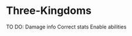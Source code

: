 # Three-Kingdoms
TO DO:
Damage info
Correct stats
Enable abilities

<!--
Live Demo: https://anoname112.github.io/Three-Kingdoms/
<br /><br />
Screenshot:
<br />
<a href="https://anoname112.github.io/Three-Kingdoms/">
   <img src="https://raw.githubusercontent.com/Anoname112/Three-Kingdoms/main/ss.png" title="Three Kingdoms">
</a>
-->
